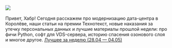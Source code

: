 <!--2025-05-07 12:00:11-->
<div class="yb">
  <div class="rss habr"><a href="https://habr.com/ru/companies/ruvds/news/907634/"><img src="https://habrastorage.org/r/w1560/webt/o2/a1/rs/o2a1rsmafhevtxr5olrg-iv5fug.png"></a><br>
<br>
Привет, Хабр! Сегодня расскажем про модернизацию дата-центра в Королёве, наши статьи на премии Технотекст, новые наказания за утечку персональных данных и лучшие материалы прошлой недели: про фичи Python, софт для VDS-сервера, историю спасения озонового слоя и многое другое. <a... <p class="titl"><a href="https://habr.com/ru/companies/ruvds/news/907634/?utm_source=habrahabr&utm_medium=rss&utm_campaign=907634">Лучшее за неделю (28.04 — 04.05)</a></p></div>
</div>
